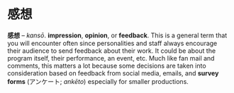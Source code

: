 # 感想

**感想** – _kansō_. **impression**, **opinion**, or **feedback**. This is a general term that you will encounter often since personalities and staff always encourage their audience to send feedback about their work. It could be about the program itself, their performance, an event, etc. Much like fan mail and comments, this matters a lot because some decisions are taken into consideration based on feedback from social media, emails, and **survey forms** (アンケート; _ankēto_) especially for smaller productions.
